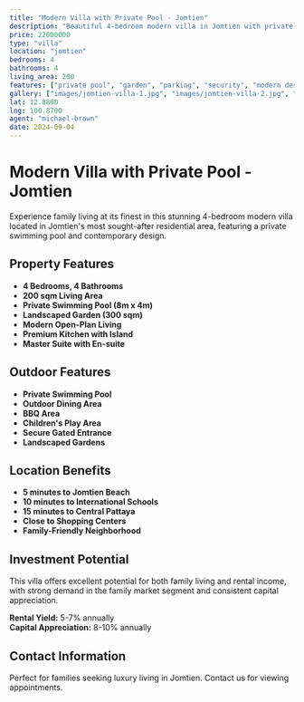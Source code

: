 ```yaml
---
title: "Modern Villa with Private Pool - Jomtien"
description: "Beautiful 4-bedroom modern villa in Jomtien with private swimming pool, garden, and contemporary design in family-friendly neighborhood."
price: 22000000
type: "villa"
location: "jomtien"
bedrooms: 4
bathrooms: 4
living_area: 200
features: ["private pool", "garden", "parking", "security", "modern design", "family friendly"]
gallery: ["images/jomtien-villa-1.jpg", "images/jomtien-villa-2.jpg", "images/jomtien-villa-3.jpg"]
lat: 12.8800
lng: 100.8700
agent: "michael-brown"
date: 2024-09-04
---
```


# Modern Villa with Private Pool - Jomtien

Experience family living at its finest in this stunning 4-bedroom modern villa located in Jomtien's most sought-after residential area, featuring a private swimming pool and contemporary design.

## Property Features

- **4 Bedrooms, 4 Bathrooms**
- **200 sqm Living Area**
- **Private Swimming Pool (8m x 4m)**
- **Landscaped Garden (300 sqm)**
- **Modern Open-Plan Living**
- **Premium Kitchen with Island**
- **Master Suite with En-suite**

## Outdoor Features

- **Private Swimming Pool**
- **Outdoor Dining Area**
- **BBQ Area**
- **Children's Play Area**
- **Secure Gated Entrance**
- **Landscaped Gardens**

## Location Benefits

- **5 minutes to Jomtien Beach**
- **10 minutes to International Schools**
- **15 minutes to Central Pattaya**
- **Close to Shopping Centers**
- **Family-Friendly Neighborhood**

## Investment Potential

This villa offers excellent potential for both family living and rental income, with strong demand in the family market segment and consistent capital appreciation.

**Rental Yield:** 5-7% annually  
**Capital Appreciation:** 8-10% annually

## Contact Information

Perfect for families seeking luxury living in Jomtien. Contact us for viewing appointments.
